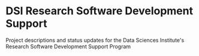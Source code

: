 # DSI Research Software Development Support
Project descriptions and status updates for the Data Sciences Institute's Research Software Development Support Program
